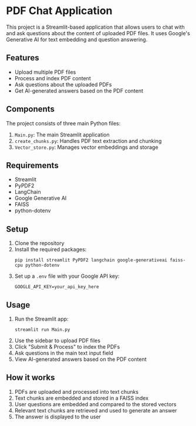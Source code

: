 # PDF Chat Application

This project is a Streamlit-based application that allows users to chat with and ask questions about the content of uploaded PDF files. It uses Google's Generative AI for text embedding and question answering.

## Features

- Upload multiple PDF files
- Process and index PDF content
- Ask questions about the uploaded PDFs
- Get AI-generated answers based on the PDF content

## Components

The project consists of three main Python files:

1. `Main.py`: The main Streamlit application
2. `create_chunks.py`: Handles PDF text extraction and chunking
3. `Vector_store.py`: Manages vector embeddings and storage

## Requirements

- Streamlit
- PyPDF2
- LangChain
- Google Generative AI
- FAISS
- python-dotenv

## Setup

1. Clone the repository
2. Install the required packages:
   ```
   pip install streamlit PyPDF2 langchain google-generativeai faiss-cpu python-dotenv
   ```
3. Set up a `.env` file with your Google API key:
   ```
   GOOGLE_API_KEY=your_api_key_here
   ```

## Usage

1. Run the Streamlit app:
   ```
   streamlit run Main.py
   ```
2. Use the sidebar to upload PDF files
3. Click "Submit & Process" to index the PDFs
4. Ask questions in the main text input field
5. View AI-generated answers based on the PDF content

## How it works

1. PDFs are uploaded and processed into text chunks
2. Text chunks are embedded and stored in a FAISS index
3. User questions are embedded and compared to the stored vectors
4. Relevant text chunks are retrieved and used to generate an answer
5. The answer is displayed to the user
